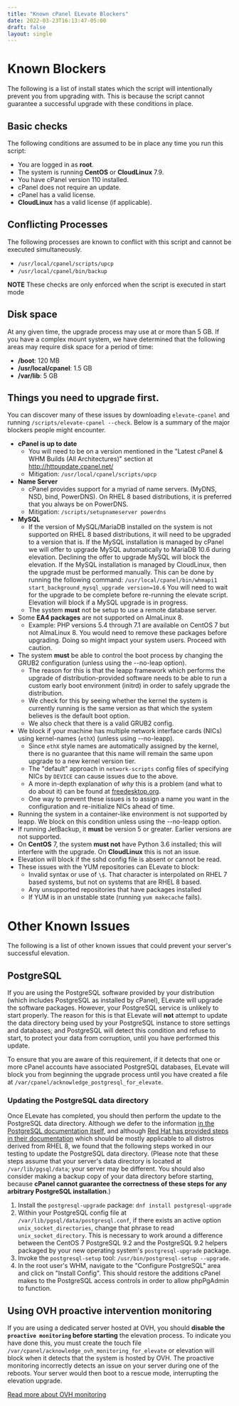 ```yaml
---
title: "Known cPanel ELevate Blockers"
date: 2022-03-23T16:13:47-05:00
draft: false
layout: single
---
```


# Known Blockers

The following is a list of install states which the script will intentionally prevent you from upgrading with. This is because the script cannot guarantee a successful upgrade with these conditions in place.

## Basic checks

The following conditions are assumed to be in place any time you run this script:

* You are logged in as **root**.
* The system is running **CentOS** or **CloudLinux** 7.9.
* You have cPanel version 110 installed.
* cPanel does not require an update.
* cPanel has a valid license.
* **CloudLinux** has a valid license (if applicable).

## Conflicting Processes

The following processes are known to conflict with this script and cannot be executed simultaneously.

* `/usr/local/cpanel/scripts/upcp`
* `/usr/local/cpanel/bin/backup`

**NOTE** These checks are only enforced when the script is executed in start mode

## Disk space

At any given time, the upgrade process may use at or more than 5 GB. If you have a complex mount system, we have determined that the following areas may require disk space for a period of time:

* **/boot**: 120 MB
* **/usr/local/cpanel**: 1.5 GB
* **/var/lib**: 5 GB

## Things you need to upgrade first.

You can discover many of these issues by downloading `elevate-cpanel` and running `/scripts/elevate-cpanel --check`. Below is a summary of the major blockers people might encounter.

* **cPanel is up to date**
  * You will need to be on a version mentioned in the "Latest cPanel & WHM Builds (All Architectures)" section at http://httpupdate.cpanel.net/
  * Mitigation: `/usr/local/cpanel/scripts/upcp`
* **Name Server**
  * cPanel provides support for a myriad of name servers. (MyDNS, NSD, bind, PowerDNS). On RHEL 8 based distributions, it is preferred that you always be on PowerDNS.
  * Mitigation: `/scripts/setupnameserver powerdns`
* **MySQL**
  * If the version of MySQL/MariaDB installed on the system is not supported on RHEL 8 based distributions, it will need to be upgraded to a version that is. If the MySQL installation is managed by cPanel we will offer to upgrade MySQL automatically to MariaDB 10.6 during elevation. Declining the offer to upgrade MySQL will block the elevation. If the MySQL installation is managed by CloudLinux, then the upgrade must be performed manually.  This can be done by running the following command:
  `/usr/local/cpanel/bin/whmapi1 start_background_mysql_upgrade version=10.6`
  You will need to wait for the upgrade to be complete before re-running the elevate script. Elevation will block if a MySQL upgrade is in progress.
  * The system **must** not be setup to use a remote database server.
* Some **EA4 packages** are not supported on AlmaLinux 8.
  * Example: PHP versions 5.4 through 7.1 are available on CentOS 7 but not AlmaLinux 8. You would need to remove these packages before upgrading. Doing so might impact your system users. Proceed with caution.
* The system **must** be able to control the boot process by changing the GRUB2 configuration (unless using the --no-leap option).
  * The reason for this is that the leapp framework which performs the upgrade of distribution-provided software needs to be able to run a custom early boot environment (initrd) in order to safely upgrade the distribution.
  * We check for this by seeing whether the kernel the system is currently running is the same version as that which the system believes is the default boot option.
  * We also check that there is a valid GRUB2 config.
* We block if your machine has multiple network interface cards (NICs) using kernel-names (`ethX`) (unless using --no-leapp).
  * Since `ethX` style names are automatically assigned by the kernel, there is no guarantee that this name will remain the same upon upgrade to a new kernel version tier.
  * The "default" approach in `network-scripts` config files of specifying NICs by `DEVICE` can cause issues due to the above.
  * A more in-depth explanation of *why* this is a problem (and what to do about it) can be found at [freedesktop.org](https://www.freedesktop.org/wiki/Software/systemd/PredictableNetworkInterfaceNames/).
  * One way to prevent these issues is to assign a name you want in the configuration and re-initialize NICs ahead of time.
* Running the system in a container-like environment is not supported by leapp. We block on this condition unless using the --no-leapp option.
* If running JetBackup, it **must** be version 5 or greater. Earlier versions are not supported.
* On **CentOS** 7, the system **must not** have Python 3.6 installed; this will interfere with the upgrade. On **CloudLinux** this is not an issue.
* Elevation will block if the sshd config file is absent or cannot be read.
* These issues with the YUM repositories can ELevate to block:
  * Invalid syntax or use of `\$`. That character is interpolated on RHEL 7 based systems, but not on systems that are RHEL 8 based.
  * Any unsupported repositories that have packages installed
  * If YUM is in an unstable state (running `yum makecache` fails).

# Other Known Issues

The following is a list of other known issues that could prevent your server's successful elevation.

## PostgreSQL

If you are using the PostgreSQL software provided by your distribution (which includes PostgreSQL as installed by cPanel), ELevate will upgrade the software packages. However, your PostgreSQL service is unlikely to start properly. The reason for this is that ELevate will **not** attempt to update the data directory being used by your PostgreSQL instance to store settings and databases; and PostgreSQL will detect this condition and refuse to start, to protect your data from corruption, until you have performed this update.

To ensure that you are aware of this requirement, if it detects that one or more cPanel accounts have associated PostgreSQL databases, ELevate will block you from beginning the upgrade process until you have created a file at `/var/cpanel/acknowledge_postgresql_for_elevate`.

### Updating the PostgreSQL data directory

Once ELevate has completed, you should then perform the update to the PostgreSQL data directory. Although we defer to the information [in the PostgreSQL documentation itself](https://www.postgresql.org/docs/10/pgupgrade.html), and although [Red Hat has provided steps in their documentation](https://access.redhat.com/documentation/en-us/red_hat_enterprise_linux/8/html/deploying_different_types_of_servers/using-databases#migrating-to-a-rhel-8-version-of-postgresql_using-postgresql) which should be mostly applicable to all distros derived from RHEL 8, we found that the following steps worked in our testing to update the PostgreSQL data directory. (Please note that these steps assume that your server's data directory is located at `/var/lib/pgsql/data`; your server may be different. You should also consider making a backup copy of your data directory before starting, because **cPanel cannot guarantee the correctness of these steps for any arbitrary PostgreSQL installation**.)

1. Install the `postgresql-upgrade` package: `dnf install postgresql-upgrade`
2. Within your PostgreSQL config file at `/var/lib/pgsql/data/postgresql.conf`, if there exists an active option `unix_socket_directories`, change that phrase to read `unix_socket_directory`. This is necessary to work around a difference between the CentOS 7 PostgreSQL 9.2 and the PostgreSQL 9.2 helpers packaged by your new operating system's `postgresql-upgrade` package.
3. Invoke the `postgresql-setup` tool: `/usr/bin/postgresql-setup --upgrade`.
4. In the root user's WHM, navigate to the "Configure PostgreSQL" area and click on "Install Config". This should restore the additions cPanel makes to the PostgreSQL access controls in order to allow phpPgAdmin to function.

## Using OVH proactive intervention monitoring

If you are using a dedicated server hosted at OVH, you should **disable the `proactive monitoring` before starting** the elevation process.  To indicate you have done this, you must create the touch file `/var/cpanel/acknowledge_ovh_monitoring_for_elevate` or elevation will block when it detects that the system is hosted by OVH.
The proactive monitoring incorrectly detects an issue on your server during one of the reboots.
Your server would then boot to a rescue mode, interrupting the elevation upgrade.

[Read more about OVH monitoring](https://support.us.ovhcloud.com/hc/en-us/articles/115001821044-Overview-of-OVHcloud-Monitoring-on-Dedicated-Servers)
